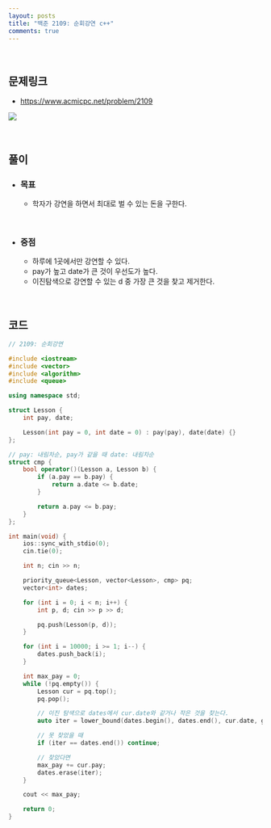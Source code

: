 ```yaml
---
layout: posts
title: "백준 2109: 순회강연 c++"
comments: true
---
```


<br>

## **문제링크**

* <https://www.acmicpc.net/problem/2109>   

![](https://github.com/ljh37694/ljh37694.github.io/blob/main/_captures/Baekjoon2109.PNG?raw=true)

<br>

## **풀이**
* ### **목표**
  * 학자가 강연을 하면서 최대로 벌 수 있는 돈을 구한다.

<br>

* ### **중점**
  * 하루에 1곳에서만 강연할 수 있다.
  * pay가 높고 date가 큰 것이 우선도가 높다.
  * 이진탐색으로 강연할 수 있는 d 중 가장 큰 것을 찾고 제거한다.

<br>

## **코드**
``` c++
// 2109: 순회강연

#include <iostream>
#include <vector>
#include <algorithm>
#include <queue>

using namespace std;

struct Lesson {
	int pay, date;

	Lesson(int pay = 0, int date = 0) : pay(pay), date(date) {}
};

// pay: 내림차순, pay가 같을 때 date: 내림차순
struct cmp {
	bool operator()(Lesson a, Lesson b) {
		if (a.pay == b.pay) {
			return a.date <= b.date;
		}

		return a.pay <= b.pay;
	}
};

int main(void) {
	ios::sync_with_stdio(0);
	cin.tie(0);

	int n; cin >> n;

	priority_queue<Lesson, vector<Lesson>, cmp> pq;
	vector<int> dates;

	for (int i = 0; i < n; i++) {
		int p, d; cin >> p >> d;

		pq.push(Lesson(p, d));
	}

	for (int i = 10000; i >= 1; i--) {
		dates.push_back(i);
	}

	int max_pay = 0;
	while (!pq.empty()) {
		Lesson cur = pq.top();
		pq.pop();

		// 이진 탐색으로 dates에서 cur.date와 같거나 작은 것을 찾는다.
		auto iter = lower_bound(dates.begin(), dates.end(), cur.date, greater<>());

		// 못 찾았을 때
		if (iter == dates.end()) continue;

		// 찾았다면
		max_pay += cur.pay;
		dates.erase(iter);
	}

	cout << max_pay;

	return 0;
}
```
